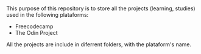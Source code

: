 #
#
#

This purpose of this repository is to store all the projects (learning, studies) used in the following plataforms:

- Freecodecamp
- The Odin Project

All the projects are include in diferrent folders, with the plataform's name.
